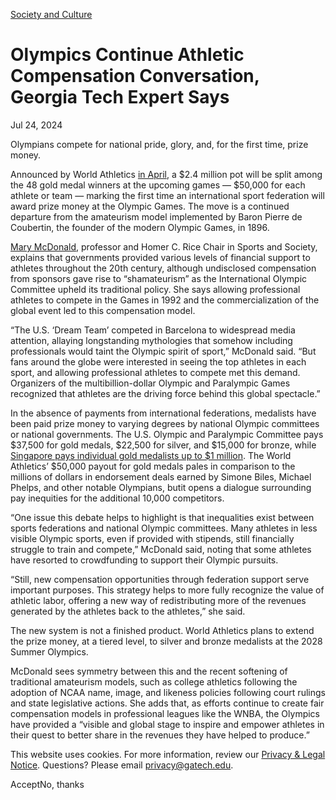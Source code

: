 [Society and Culture](https://www.gatech.edu/news/topic/society-and-culture)

# Olympics Continue Athletic Compensation Conversation, Georgia Tech Expert Says

Jul 24, 2024


Olympians compete for national pride, glory, and, for the first time, prize money.

Announced by World Athletics [in April](https://worldathletics.org/news/press-releases/world-athletics-introduces-prize-money-for-olympic-gold-medallists), a $2.4 million pot will be split among the 48 gold medal winners at the upcoming games — $50,000 for each athlete or team — marking the first time an international sport federation will award prize money at the Olympic Games. The move is a continued departure from the amateurism model implemented by Baron Pierre de Coubertin, the founder of the modern Olympic Games, in 1896.

[Mary McDonald](https://iac.gatech.edu/people/person/mary-g-mcdonald), professor and Homer C. Rice Chair in Sports and Society, explains that governments provided various levels of financial support to athletes throughout the 20th century, although undisclosed compensation from sponsors gave rise to “shamateurism” as the International Olympic Committee upheld its traditional policy. She says allowing professional athletes to compete in the Games in 1992 and the commercialization of the global event led to this compensation model.

“The U.S. ‘Dream Team’ competed in Barcelona to widespread media attention, allaying longstanding mythologies that somehow including professionals would taint the Olympic spirit of sport,” McDonald said. “But fans around the globe were interested in seeing the top athletes in each sport, and allowing professional athletes to compete met this demand. Organizers of the multibillion-dollar Olympic and Paralympic Games recognized that athletes are the driving force behind this global spectacle.”

In the absence of payments from international federations, medalists have been paid prize money to varying degrees by national Olympic committees or national governments. The U.S. Olympic and Paralympic Committee pays $37,500 for gold medals, $22,500 for silver, and $15,000 for bronze, while [Singapore pays individual gold medalists up to $1 million](https://www.singaporeolympics.com/major-games-award-programme/). The World Athletics’ $50,000 payout for gold medals pales in comparison to the millions of dollars in endorsement deals earned by Simone Biles, Michael Phelps, and other notable Olympians, butit opens a dialogue surrounding pay inequities for the additional 10,000 competitors.

“One issue this debate helps to highlight is that inequalities exist between sports federations and national Olympic committees. Many athletes in less visible Olympic sports, even if provided with stipends, still financially struggle to train and compete,” McDonald said, noting that some athletes have resorted to crowdfunding to support their Olympic pursuits.

“Still, new compensation opportunities through federation support serve important purposes. This strategy helps to more fully recognize the value of athletic labor, offering a new way of redistributing more of the revenues generated by the athletes back to the athletes,” she said.

The new system is not a finished product. World Athletics plans to extend the prize money, at a tiered level, to silver and bronze medalists at the 2028 Summer Olympics.

McDonald sees symmetry between this and the recent softening of traditional amateurism models, such as college athletics following the adoption of NCAA name, image, and likeness policies following court rulings and state legislative actions. She adds that, as efforts continue to create fair compensation models in professional leagues like the WNBA, the Olympics have provided a “visible and global stage to inspire and empower athletes in their quest to better share in the revenues they have helped to produce.”

This website uses cookies. For more information, review our [Privacy & Legal Notice](https://www.gatech.edu/privacy). Questions? Please email [privacy@gatech.edu](mailto:privacy@gatech.edu).


AcceptNo, thanks